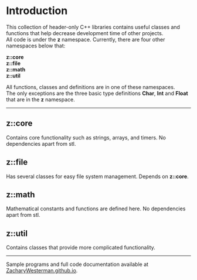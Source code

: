 # Introduction

This collection of header-only C++ libraries contains useful classes and functions that help decrease development time of other projects.  
All code is under the **z** namespace. Currently, there are four other namespaces below that:  

**z::core**  
**z::file**  
**z::math**  
**z::util**  

All functions, classes and definitions are in one of these namespaces.  
The only exceptions are the three basic type definitions **Char**, **Int** and **Float** that are in the **z** namespace.

--------------------------
## z::core
Contains core functionality such as strings, arrays, and timers. No dependencies apart from stl.

## z::file
Has several classes for easy file system management. Depends on **z::core**.

## z::math
Mathematical constants and functions are defined here. No dependencies apart from stl.

## z::util
Contains classes that provide more complicated functionality.

--------------------------
Sample programs and full code documentation available at [ZacharyWesterman.github.io](https://ZacharyWesterman.github.io).
